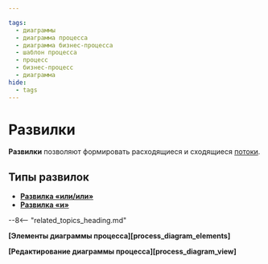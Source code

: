 ```yaml
---

tags:
  - диаграммы
  - диаграмма процесса
  - диаграмма бизнес-процесса
  - шаблон процесса
  - процесс
  - бизнес-процесс
  - диаграмма
hide:
  - tags
---
```


# Развилки

**Развилки** позволяют формировать расходящиеся и сходящиеся [потоки](sequence_flow.md). 

## Типы развилок

- **[Развилка «или/или»](exclusive_gateway.md)**
- **[Развилка «и»](parallel_gateway.md)**

--8<-- "related_topics_heading.md"

**[Элементы диаграммы процесса][process_diagram_elements]**

**[Редактирование диаграммы процесса][process_diagram_view]**
